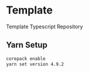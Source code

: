 # Template

Template Typescript Repository

## Yarn Setup

```bash
corepack enable
yarn set version 4.9.2
```
